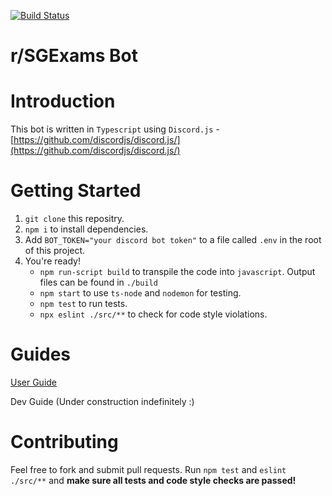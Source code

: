 [![Build Status](https://travis-ci.com/andrewome/sgexams-bot.svg?branch=master)](https://travis-ci.com/andrewome/sgexams-bot)
# r/SGExams Bot

# Introduction
This bot is written in `Typescript` using `Discord.js`  - [https://github.com/discordjs/discord.js/](https://github.com/discordjs/discord.js/)

# Getting Started
1. `git clone` this repositry.
2. `npm i` to install dependencies.
3. Add `BOT_TOKEN="your discord bot token"` to a file called `.env` in the root of this project.
4. You're ready!
   * `npm run-script build` to transpile the code into `javascript`. Output files can be found in `./build`
   * `npm start` to use `ts-node` and `nodemon` for testing.
   * `npm test` to run tests.
   * `npx eslint ./src/**` to check for code style violations.

# Guides
[User Guide](docs/USERGUIDE.md)

Dev Guide (Under construction indefinitely :)

# Contributing
Feel free to fork and submit pull requests. 
Run `npm test` and `eslint ./src/**` and **make sure all tests and code style checks are passed!**
